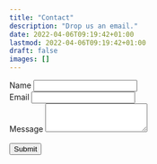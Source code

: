 ```yaml
---
title: "Contact"
description: "Drop us an email."
date: 2022-04-06T09:19:42+01:00
lastmod: 2022-04-06T09:19:42+01:00
draft: false
images: []
---
```


<form action="https://formspree.io/f/xpzbnnwe" method="POST">
  <div class="form-group">
    <label for="name">Name</label>
    <input type="text" class="form-control" id="name" pattern="[A-Za-z]+" name="name" required />
  </div>
  <div class="form-group">
    <label for="email">Email</label>
    <input type="email" class="form-control" id="email" name="email" required />
  </div>
  <div class="form-group">
    <label for="message">Message</label>
    <textarea class="form-control" id="message" rows="3" name="message" required></textarea>
  </div><br />
    <button type="submit" class="btn btn-primary">Submit</button>
</form>
